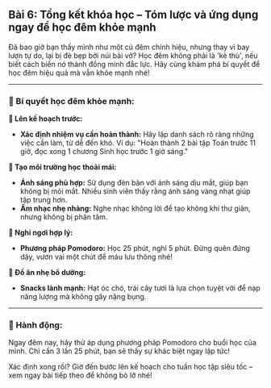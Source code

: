 ## Bài 6: Tổng kết khóa học – Tóm lược và ứng dụng ngay để học đêm khỏe mạnh

Đã bao giờ bạn thấy mình như một cú đêm chính hiệu, nhưng thay vì bay lượn tự do, lại bị đè bẹp bởi núi bài vở? Học đêm không phải là 'kẻ thù', nếu biết cách biến nó thành đồng minh đắc lực. Hãy cùng khám phá bí quyết để học đêm hiệu quả mà vẫn khỏe mạnh nhé!

---

### 📌 Bí quyết học đêm khỏe mạnh:

**🔹 Lên kế hoạch trước:**
- **Xác định nhiệm vụ cần hoàn thành:** Hãy lập danh sách rõ ràng những việc cần làm, từ dễ đến khó. Ví dụ: "Hoàn thành 2 bài tập Toán trước 11 giờ, đọc xong 1 chương Sinh học trước 1 giờ sáng."

**🔹 Tạo môi trường học thoải mái:**
- **Ánh sáng phù hợp:** Sử dụng đèn bàn với ánh sáng dịu mắt, giúp bạn không bị mỏi mắt. Nhiều sinh viên thấy rằng ánh sáng vàng nhạt giúp tập trung hơn.
- **Âm nhạc nhẹ nhàng:** Nghe nhạc không lời để tạo không khí thư giãn, nhưng không bị phân tâm.

**🔹 Nghỉ ngơi hợp lý:**
- **Phương pháp Pomodoro:** Học 25 phút, nghỉ 5 phút. Đừng quên đứng dậy, vươn vai một chút để máu lưu thông nhé!

**🔹 Đồ ăn nhẹ bổ dưỡng:**
- **Snacks lành mạnh:** Hạt óc chó, trái cây tươi là lựa chọn tuyệt vời để nạp năng lượng mà không gây nặng bụng.

---

### 🚀 Hành động:

Ngay đêm nay, hãy thử áp dụng phương pháp Pomodoro cho buổi học của mình. Chỉ cần 3 lần 25 phút, bạn sẽ thấy sự khác biệt ngay lập tức!

Xác định xong rồi? Giờ đến bước lên kế hoạch cho tuần học tập siêu tốc – xem ngay bài tiếp theo để không bỏ lỡ nhé!